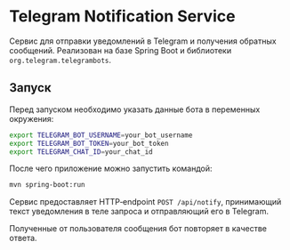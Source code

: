 # Telegram Notification Service

Сервис для отправки уведомлений в Telegram и получения обратных сообщений. Реализован на базе Spring Boot и библиотеки `org.telegram.telegrambots`.

## Запуск

Перед запуском необходимо указать данные бота в переменных окружения:

```bash
export TELEGRAM_BOT_USERNAME=your_bot_username
export TELEGRAM_BOT_TOKEN=your_bot_token
export TELEGRAM_CHAT_ID=your_chat_id
```

После чего приложение можно запустить командой:

```bash
mvn spring-boot:run
```

Сервис предоставляет HTTP‑endpoint `POST /api/notify`, принимающий текст уведомления в теле запроса и отправляющий его в Telegram.

Полученные от пользователя сообщения бот повторяет в качестве ответа.
